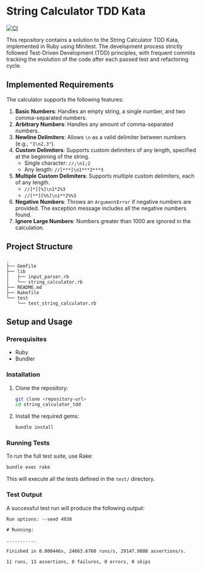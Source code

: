 # String Calculator TDD Kata

[![CI](https://github.com/mehul-jain1/string_calculator_tdd/actions/workflows/test.yml/badge.svg)](https://github.com/mehul-jain1/string_calculator_tdd/actions/workflows/test.yml)

This repository contains a solution to the String Calculator TDD Kata, implemented in Ruby using Minitest. The development process strictly followed Test-Driven Development (TDD) principles, with frequent commits tracking the evolution of the code after each passed test and refactoring cycle.

## Implemented Requirements

The calculator supports the following features:

1.  **Basic Numbers**: Handles an empty string, a single number, and two comma-separated numbers.
2.  **Arbitrary Numbers**: Handles any amount of comma-separated numbers.
3.  **Newline Delimiters**: Allows `\n` as a valid delimiter between numbers (e.g., `"1\n2,3"`).
4.  **Custom Delimiters**: Supports custom delimiters of any length, specified at the beginning of the string.
    -   Single character: `//;\n1;2`
    -   Any length: `//[***]\n1***2***3`
5.  **Multiple Custom Delimiters**: Supports multiple custom delimiters, each of any length.
    -   `//[*][%]\n1*2%3`
    -   `//[**][%%]\n1**2%%3`
6.  **Negative Numbers**: Throws an `ArgumentError` if negative numbers are provided. The exception message includes all the negative numbers found.
7.  **Ignore Large Numbers**: Numbers greater than 1000 are ignored in the calculation.

## Project Structure

```
.
├── Gemfile
├── lib
│   ├── input_parser.rb
│   └── string_calculator.rb
├── README.md
├── Rakefile
└── test
    └── test_string_calculator.rb
```

## Setup and Usage

### Prerequisites

-   Ruby
-   Bundler

### Installation

1.  Clone the repository:
    ```sh
    git clone <repository-url>
    cd string_calculator_tdd
    ```

2.  Install the required gems:
    ```sh
    bundle install
    ```

### Running Tests

To run the full test suite, use Rake:

```sh
bundle exec rake
```

This will execute all the tests defined in the `test/` directory.

### Test Output

A successful test run will produce the following output:

```
Run options: --seed 4938

# Running:

...........

Finished in 0.000446s, 24663.6760 runs/s, 29147.9808 assertions/s.

11 runs, 13 assertions, 0 failures, 0 errors, 0 skips
```